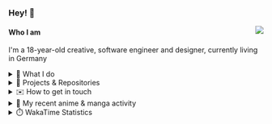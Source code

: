 ### Hey! 👋

[<img src="https://lanyard-profile-readme.vercel.app/api/228965621478588416" align="right">](https://discord.com/users/228965621478588416)

#### Who I am

I'm a 18-year-old creative, software engineer and designer, currently living in Germany

<details>
  <summary>💼 What I do</summary>

I currently am working on starting a publishing and management company for creatives.
I also am creative lead, community manager, and web developer at the Minecraft Server [Xenyria](https://xenyria.net) and the team behind it, [Pixelground Labs](https://pixelgroundlabs.com).
</details>

<details>
  <summary>📁 Projects & Repositories</summary>

<table>
    <thead>
        <tr>
            <th colspan=2>Svelte Libraries</th>
        </tr>
    </thead>
    <tbody>
        <tr>
            <td><a href="https://github.com/pixelgroundlabs/svelte-skinview3d">pixelgroundlabs/svelte-skinview3d</a></td>
            <td>A svelte component for rendering Minecraft SKins in 3D based on <a href="https://github.com/bs-community/skinview3d">skinview3d</a></td>
        </tr>
    </tbody>
    <thead>
        <tr>
            <th colspan=2>Minecraft Mods</th>
        </tr>
    </thead>
    <tbody>
        <tr>
            <td><a href="https://github.com/XenyriaNET/xeem">Xenyria Experience Enhancement Mod</a></td>
            <td>A client-side Minecraft Mod aiming to improve the experience on the Xenyria Minecraft Server</td>
        </tr>
    </tbody>
    <thead>
        <tr>
            <th colspan=2>Old Stuff</th>
        </tr>
    </thead>
    <tbody>
        <tr>
            <td><a href="https://github.com/OfficialCRUGG/lwstatus">lwstatus</a></td>
            <td>Lightweight webserver exposing various system metrics as a JSON endpoint and frontend</td>
        </tr>
        <tr>
            <td><a href="https://github.com/OfficialCRUGG/cfddns">cfddns / cloudflare-dyndns</a></td>
            <td>Simple application to run in the background that regularly checks for IP address changes and updates specific Cloudflare DNS Records accordingly. <s><i>Not sure how this still works...</i></s></td>
        </tr>
    </tbody>
</table>

</details>

<details>
  <summary>✉️ How to get in touch</summary>
  
> Sorted by how quickly you can expect a reply
- [Hit me up on Discord](https://discord.com/users/228965621478588416)
- [Hit me up on Twitter](https://twitter.com/cruggdev)
- [Send me a mail](mailto:me@crg.sh)
</details>


<details>
  <summary>🌸 My recent anime & manga activity</summary>
  
<!-- ANILIST_ACTIVITY:start -->

-   📺 Completed [Shelter](https://anilist.co/anime/97731) (17:12, 20 June 2024)
-   📺 Completed [K-ON!](https://anilist.co/anime/5680) (16:43, 20 June 2024)
-   📺 Plans to watch [The Eminence in Shadow](https://anilist.co/anime/130298) (10:34, 20 June 2024)
-   📖 Read chapter 4 of [Is Love the Answer?](https://anilist.co/manga/140324) (16:17, 18 June 2024)
-   📺 Plans to watch [Keep Your Hands Off Eizouken!](https://anilist.co/anime/109298) (12:44, 18 June 2024)

<!-- ANILIST_ACTIVITY:end -->
</details>

<details>
  <summary>⏱️ WakaTime Statistics</summary>

<!--START_SECTION:waka-->

```txt
From: 11 June 2024 - To: 18 June 2024

TypeScript   1 hr 44 mins    ████████▒░░░░░░░░░░░░░░░░   33.99 %
Svelte       1 hr 29 mins    ███████▒░░░░░░░░░░░░░░░░░   29.18 %
JavaScript   1 hr 23 mins    ██████▓░░░░░░░░░░░░░░░░░░   27.29 %
Other        10 mins         ▓░░░░░░░░░░░░░░░░░░░░░░░░   03.27 %
Prisma       9 mins          ▓░░░░░░░░░░░░░░░░░░░░░░░░   03.14 %
```

<!--END_SECTION:waka-->
</details>
